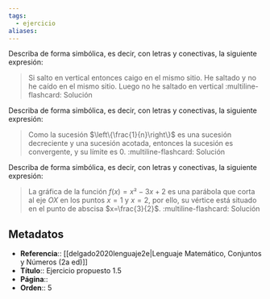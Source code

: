 ```yaml
---
tags:
  - ejercicio
aliases:
---
```

Describa de forma simbólica, es decir, con letras y conectivas, la siguiente expresión:
> Si salto en vertical entonces caigo en el mismo sitio. He saltado y no he caído en el mismo sitio. Luego no he saltado en vertical
:multiline-flashcard:
Solución

Describa de forma simbólica, es decir, con letras y conectivas, la siguiente expresión:
> Como la sucesión $\left\{\frac{1}{n}\right\}$ es una sucesión decreciente y una sucesión acotada, entonces la sucesión es convergente, y su límite es $0$.
:multiline-flashcard:
Solución

Describa de forma simbólica, es decir, con letras y conectivas, la siguiente expresión:
> La gráfica de la función $f(x)=x²-3x+2$ es una parábola que corta al eje $OX$ en los puntos $x=1$ y $x=2$, por ello, su vértice está situado en el punto de abscisa $x=\frac{3}{2}$.
:multiline-flashcard:
Solución

## Metadatos
- **Referencia**:: [[delgado2020lenguaje2e|Lenguaje Matemático, Conjuntos y Números (2a ed)]]
- **Título**:: Ejercicio propuesto 1.5
- **Página**::
- **Orden**:: 5
